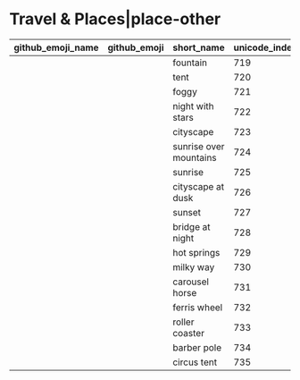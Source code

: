 # Travel & Places|place-other

|github_emoji_name|github_emoji|short_name|unicode_index|
|---|---|---|---|
|||fountain|719|
|||tent|720|
|||foggy|721|
|||night with stars|722|
|||cityscape|723|
|||sunrise over mountains|724|
|||sunrise|725|
|||cityscape at dusk|726|
|||sunset|727|
|||bridge at night|728|
|||hot springs|729|
|||milky way|730|
|||carousel horse|731|
|||ferris wheel|732|
|||roller coaster|733|
|||barber pole|734|
|||circus tent|735|
